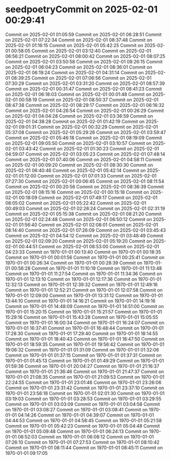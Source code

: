 # seedpoetryCommit on 2025-02-01 00:29:41
Commit on 2025-02-01 01:05:59
Commit on 2025-02-01 06:28:51
Commit on 2025-02-01 07:22:34
Commit on 2025-02-01 08:37:48
Commit on 2025-02-01 01:16:15
Commit on 2025-02-01 05:42:25
Commit on 2025-02-01 00:58:05
Commit on 2025-02-01 03:12:40
Commit on 2025-02-01 06:56:21
Commit on 2025-02-01 08:00:42
Commit on 2025-02-01 08:07:25
Commit on 2025-02-01 03:50:58
Commit on 2025-02-01 08:26:15
Commit on 2025-02-01 06:04:23
Commit on 2025-02-01 08:36:01
Commit on 2025-02-01 06:19:24
Commit on 2025-02-01 04:31:14
Commit on 2025-02-01 08:39:25
Commit on 2025-02-01 07:06:56
Commit on 2025-02-01 07:30:29
Commit on 2025-02-01 03:31:20
Commit on 2025-02-01 08:57:39
Commit on 2025-02-01 00:31:47
Commit on 2025-02-01 08:41:23
Commit on 2025-02-01 06:18:03
Commit on 2025-02-01 00:01:48
Commit on 2025-02-01 00:58:19
Commit on 2025-02-01 08:50:37
Commit on 2025-02-01 08:47:38
Commit on 2025-02-01 08:29:17
Commit on 2025-02-01 06:16:32
Commit on 2025-02-01 04:26:54
Commit on 2025-02-01 00:26:29
Commit on 2025-02-01 04:04:28
Commit on 2025-02-01 03:36:59
Commit on 2025-02-01 04:38:28
Commit on 2025-02-01 01:42:19
Commit on 2025-02-01 09:01:31
Commit on 2025-02-01 00:32:29
Commit on 2025-02-01 05:37:08
Commit on 2025-02-01 05:29:26
Commit on 2025-02-01 03:59:47
Commit on 2025-02-01 05:46:18
Commit on 2025-02-01 08:19:09
Commit on 2025-02-01 09:05:50
Commit on 2025-02-01 03:10:57
Commit on 2025-02-01 03:43:42
Commit on 2025-02-01 01:30:23
Commit on 2025-02-01 04:59:07
Commit on 2025-02-01 03:05:23
Commit on 2025-02-01 07:48:14
Commit on 2025-02-01 07:40:06
Commit on 2025-02-01 04:58:11
Commit on 2025-02-01 00:09:20
Commit on 2025-02-01 08:30:30
Commit on 2025-02-01 06:40:46
Commit on 2025-02-01 05:42:14
Commit on 2025-02-01 01:12:00
Commit on 2025-02-01 07:01:33
Commit on 2025-02-01 07:27:30
Commit on 2025-02-01 00:06:45
Commit on 2025-02-01 08:11:54
Commit on 2025-02-01 00:20:56
Commit on 2025-02-01 08:36:39
Commit on 2025-02-01 08:15:16
Commit on 2025-02-01 00:15:18
Commit on 2025-02-01 00:18:09
Commit on 2025-02-01 07:49:17
Commit on 2025-02-01 08:05:02
Commit on 2025-02-01 05:22:42
Commit on 2025-02-01 00:49:03
Commit on 2025-02-01 02:26:24
Commit on 2025-02-01 02:31:19
Commit on 2025-02-01 05:15:38
Commit on 2025-02-01 08:21:20
Commit on 2025-02-01 02:24:48
Commit on 2025-02-01 06:50:12
Commit on 2025-02-01 01:56:40
Commit on 2025-02-01 02:08:01
Commit on 2025-02-01 08:14:40
Commit on 2025-02-01 07:26:09
Commit on 2025-02-01 03:45:43
Commit on 2025-02-01 04:54:12
Commit on 2025-02-01 03:48:49
Commit on 2025-02-01 02:09:20
Commit on 2025-02-01 05:19:20
Commit on 2025-02-01 00:44:51
Commit on 2025-02-01 08:53:00
Commit on 2025-02-01 04:23:33
Commit on 1970-01-01 00:13:40
Commit on 1970-01-01 00:18:35
Commit on 1970-01-01 00:01:56
Commit on 1970-01-01 00:25:41
Commit on 1970-01-01 00:26:34
Commit on 1970-01-01 00:28:39
Commit on 1970-01-01 00:56:28
Commit on 1970-01-01 11:10:19
Commit on 1970-01-01 11:13:48
Commit on 1970-01-01 11:27:54
Commit on 1970-01-01 11:34:36
Commit on 1970-01-01 12:13:10
Commit on 1970-01-01 12:17:36
Commit on 1970-01-01 12:32:13
Commit on 1970-01-01 12:39:32
Commit on 1970-01-01 12:49:16
Commit on 1970-01-01 12:52:21
Commit on 1970-01-01 12:07:58
Commit on 1970-01-01 12:09:00
Commit on 1970-01-01 13:31:12
Commit on 1970-01-01 13:44:10
Commit on 1970-01-01 14:16:21
Commit on 1970-01-01 14:19:16
Commit on 1970-01-01 14:48:09
Commit on 1970-01-01 14:51:00
Commit on 1970-01-01 15:20:15
Commit on 1970-01-01 15:21:57
Commit on 1970-01-01 15:29:16
Commit on 1970-01-01 15:43:28
Commit on 1970-01-01 15:05:55
Commit on 1970-01-01 16:00:34
Commit on 1970-01-01 16:24:07
Commit on 1970-01-01 16:37:41
Commit on 1970-01-01 16:48:44
Commit on 1970-01-01 17:28:30
Commit on 1970-01-01 17:29:40
Commit on 1970-01-01 18:14:55
Commit on 1970-01-01 18:40:43
Commit on 1970-01-01 18:47:50
Commit on 1970-01-01 18:59:35
Commit on 1970-01-01 19:56:42
Commit on 1970-01-01 19:06:32
Commit on 1970-01-01 01:31:09
Commit on 1970-01-01 01:32:06
Commit on 1970-01-01 01:37:15
Commit on 1970-01-01 01:37:31
Commit on 1970-01-01 01:45:13
Commit on 1970-01-01 01:49:29
Commit on 1970-01-01 01:59:36
Commit on 1970-01-01 20:04:27
Commit on 1970-01-01 21:16:37
Commit on 1970-01-01 21:36:46
Commit on 1970-01-01 21:47:37
Commit on 1970-01-01 21:08:35
Commit on 1970-01-01 21:09:53
Commit on 1970-01-01 22:24:55
Commit on 1970-01-01 23:01:46
Commit on 1970-01-01 23:26:06
Commit on 1970-01-01 23:31:42
Commit on 1970-01-01 23:37:10
Commit on 1970-01-01 23:56:18
Commit on 1970-01-01 02:01:30
Commit on 1970-01-01 03:19:03
Commit on 1970-01-01 03:28:53
Commit on 1970-01-01 03:29:55
Commit on 1970-01-01 03:03:09
Commit on 1970-01-01 03:04:58
Commit on 1970-01-01 03:08:27
Commit on 1970-01-01 03:08:41
Commit on 1970-01-01 04:14:26
Commit on 1970-01-01 04:39:07
Commit on 1970-01-01 04:44:53
Commit on 1970-01-01 04:58:45
Commit on 1970-01-01 05:21:58
Commit on 1970-01-01 05:42:23
Commit on 1970-01-01 05:04:48
Commit on 1970-01-01 05:09:48
Commit on 1970-01-01 06:24:13
Commit on 1970-01-01 06:52:03
Commit on 1970-01-01 06:08:12
Commit on 1970-01-01 07:26:10
Commit on 1970-01-01 07:27:53
Commit on 1970-01-01 08:10:42
Commit on 1970-01-01 08:11:44
Commit on 1970-01-01 08:45:11
Commit on 1970-01-01 09:17:05
